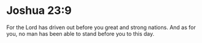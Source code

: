 # Joshua 23:9

For the Lord has driven out before you great and strong nations. And as for you, no man has been able to stand before you to this day.
